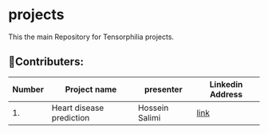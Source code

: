 # projects
This the main Repository for Tensorphilia projects.

## 🤝Contributers:
|Number|Project name|presenter|Linkedin Address| 
|----------|----------|----------|----------| 
|1. |Heart disease prediction|Hossein Salimi|[link](linkedin.com/in/hossein-salimi)|

